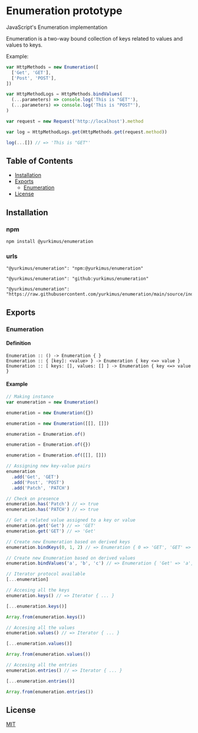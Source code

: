 # Enumeration prototype

JavaScript's Enumeration implementation

Enumeration is a two-way bound collection of keys related to values and values
to keys.

Example:

```javascript
var HttpMethods = new Enumeration([
  ['Get', 'GET'],
  ['Post', 'POST'],
])

var HttpMethodLogs = HttpMethods.bindValues(
  (...parameters) => console.log('This is "GET"'),
  (...parameters) => console.log('This is "POST"'),
)

var request = new Request('http://localhost').method

var log = HttpMethodLogs.get(HttpMethods.get(request.method))

log(...[]) // => 'This is "GET"'
```

## Table of Contents

- [Installation](#installation)
- [Exports](#exports)
  - [Enumeration](#Enumeration)
- [License](#license)

## Installation

### npm

```
npm install @yurkimus/enumeration
```

### urls

```
"@yurkimus/enumeration": "npm:@yurkimus/enumeration"
```

```
"@yurkimus/enumeration": "github:yurkimus/enumeration"
```

```
"@yurkimus/enumeration": "https://raw.githubusercontent.com/yurkimus/enumeration/main/source/index.js"
```

## Exports

### Enumeration

#### Definition

```
Enumeration :: () -> Enumeration { }
Enumeration :: { [key]: <value> } -> Enumeration { key <=> value }
Enumeration :: [ keys: [], values: [] ] -> Enumeration { key <=> value }
```

#### Example

```javascript
// Making instance
var enumeration = new Enumeration()

enumeration = new Enumeration({})

enumeration = new Enumeration([[], []])

enumeration = Enumeration.of()

enumeration = Enumeration.of({})

enumeration = Enumeration.of([[], []])

// Assigning new key-value pairs
enumeration
  .add('Get', 'GET')
  .add('Post', 'POST')
  .add('Patch', 'PATCH')

// Check on presence
enumeration.has('Patch') // => true
enumeration.has('PATCH') // => true

// Get a related value assigned to a key or value
enumeration.get('Get') // => 'GET'
enumeration.get('GET') // => 'Get'

// Create new Enumeration based on derived keys
enumeration.bindKeys(0, 1, 2) // => Enumeration { 0 => 'GET', 'GET' => 0, ... }

// Create new Enumeration based on derived values
enumeration.bindValues('a', 'b', 'c') // => Enumeration { 'Get' => 'a', 'a' => 'Get', ... }

// Iterator protocol available
[...enumeration]

// Accesing all the keys
enumeration.keys() // => Iterator { ... }

[...enumeration.keys()]

Array.from(enumeration.keys())

// Accesing all the values
enumeration.values() // => Iterator { ... }

[...enumeration.values()]

Array.from(enumeration.values())

// Accesing all the entries
enumeration.entries() // => Iterator { ... }

[...enumeration.entries()]

Array.from(enumeration.entries())
```

## License

[MIT](LICENSE)
